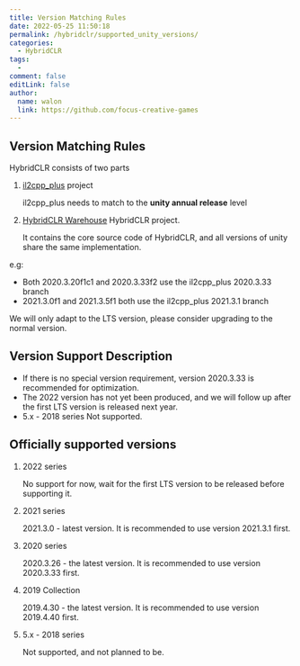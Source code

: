 ```yaml
---
title: Version Matching Rules
date: 2022-05-25 11:50:18
permalink: /hybridclr/supported_unity_versions/
categories:
  - HybridCLR
tags:
  - 
comment: false
editLink: false
author: 
  name: walon
  link: https://github.com/focus-creative-games
---
```

## Version Matching Rules

HybridCLR consists of two parts

1. [il2cpp_plus](https://github.com/focus-creative-games/il2cpp_plus) project

     il2cpp_plus needs to match to the **unity annual release** level

2. [HybridCLR Warehouse](https://github.com/focus-creative-games/hybridclr) HybridCLR project.

     It contains the core source code of HybridCLR, and all versions of unity share the same implementation.

e.g:

- Both 2020.3.20f1c1 and 2020.3.33f2 use the il2cpp_plus 2020.3.33 branch
- 2021.3.0f1 and 2021.3.5f1 both use the il2cpp_plus 2021.3.1 branch


We will only adapt to the LTS version, please consider upgrading to the normal version.

## Version Support Description

- If there is no special version requirement, version 2020.3.33 is recommended for optimization.
- The 2022 version has not yet been produced, and we will follow up after the first LTS version is released next year.
- 5.x - 2018 series Not supported.


## Officially supported versions

1. 2022 series

     No support for now, wait for the first LTS version to be released before supporting it.

2. 2021 series

     2021.3.0 - latest version. It is recommended to use version 2021.3.1 first.

3. 2020 series

     2020.3.26 - the latest version. It is recommended to use version 2020.3.33 first.

4. 2019 Collection

     2019.4.30 - the latest version. It is recommended to use version 2019.4.40 first.

5. 5.x - 2018 series

     Not supported, and not planned to be.


